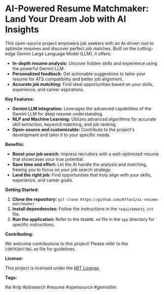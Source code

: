 # AI-Powered Resume Matchmaker: Land Your Dream Job with AI Insights

This open-source project empowers job seekers with an AI-driven tool to optimize resumes and discover perfect job matches. Built on the cutting-edge Gemini Large Language Model (LLM), it offers:

- **In-depth resume analysis:** Uncover hidden skills and experience using the powerful Gemini LLM.
- **Personalized feedback:** Get actionable suggestions to tailor your resume for ATS compatibility and better job alignment.
- **Accurate job matching:** Find ideal opportunities based on your skills, experience, and career aspirations.

**Key Features:**

- **Gemini LLM integration:** Leverages the advanced capabilities of the Gemini LLM for deep resume understanding.
- **NLP and Machine Learning:** Utilizes advanced algorithms for accurate skill extraction, keyword matching, and job ranking.
- **Open-source and customizable:** Contribute to the project's development and tailor it to your specific needs.

**Benefits:**

- **Boost your job search:** Impress recruiters with a well-optimized resume that showcases your true potential.
- **Save time and effort:** Let the AI handle the analysis and matching, freeing you to focus on your job search strategy.
- **Land the right job:** Find opportunities that truly align with your skills, experience, and career goals.

**Getting Started:**

1. **Clone the repository:** `git clone https://github.com/Affan1/ai-resume-matchmaker`
2. **Install dependencies:** Follow the instructions in the `requirements.txt` file.
3. **Run the application:** Refer to the `README.md` file in the `app` directory for specific instructions.

**Contributing:**

We welcome contributions to this project! Please refer to the `CONTRIBUTING.md` file for guidelines.

**License:**

This project is licensed under the [MIT License](https://github.com/Affan1/ai-resume-matchmaker/blob/master/LICENSE).

**Tags:**

#ai #nlp #jobsearch #resume #opensource #geminillm

